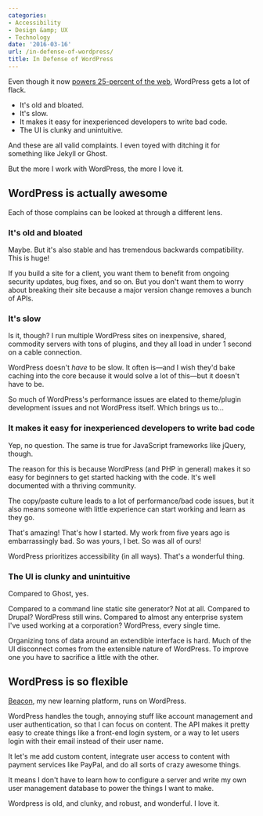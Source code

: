```yaml
---
categories:
- Accessibility
- Design &amp; UX
- Technology
date: '2016-03-16'
url: /in-defense-of-wordpress/
title: In Defense of WordPress
---
```


Even though it now [powers 25-percent of the web](http://w3techs.com/technologies/history_overview/content_management/all/y), WordPress gets a lot of flack.

- It's old and bloated.
- It's slow.
- It makes it easy for inexperienced developers to write bad code.
- The UI is clunky and unintuitive.

And these are all valid complaints. I even toyed with ditching it for something like Jekyll or Ghost.

But the more I work with WordPress, the more I love it.

<!--more-->

## WordPress is actually awesome

Each of those complains can be looked at through a different lens.

### It's old and bloated

Maybe. But it's also stable and has tremendous backwards compatibility. This is huge!

If you build a site for a client, you want them to benefit from ongoing security updates, bug fixes, and so on. But you don't want them to worry about breaking their site because a major version change removes a bunch of APIs.

### It's slow

Is it, though? I run multiple WordPress sites on inexpensive, shared, commodity servers with tons of plugins, and they all load in under 1 second on a cable connection.

WordPress doesn't *have* to be slow. It often is&mdash;and I wish they'd bake caching into the core because it would solve a lot of this&mdash;but it doesn't have to be.

So much of WordPress's performance issues are elated to theme/plugin development issues and not WordPress itself. Which brings us to...

### It makes it easy for inexperienced developers to write bad code

Yep, no question. The same is true for JavaScript frameworks like jQuery, though.

The reason for this is because WordPress (and PHP in general) makes it so easy for beginners to get started hacking with the code. It's well documented with a thriving community.

The copy/paste culture leads to a lot of performance/bad code issues, but it also means someone with little experience can start working and learn as they go.

That's amazing! That's how I started. My work from five years ago is embarrassingly bad. So was yours, I bet. So was all of ours!

WordPress prioritizes accessibility (in all ways). That's a wonderful thing.

### The UI is clunky and unintuitive

Compared to Ghost, yes.

Compared to a command line static site generator? Not at all. Compared to Drupal? WordPress still wins. Compared to almost any enterprise system I've used working at a corporation? WordPress, every single time.

Organizing tons of data around an extendible interface is hard. Much of the UI disconnect comes from the extensible nature of WordPress. To improve one you have to sacrifice a little with the other.

## WordPress is so flexible

[Beacon](http://beacon.gomakethings.com/), my new learning platform, runs on WordPress.

WordPress handles the tough, annoying stuff like account management and user authentication, so that I can focus on content. The API makes it pretty easy to create things like a front-end login system, or a way to let users login with their email instead of their user name.

It let's me add custom content, integrate user access to content with payment services like PayPal, and do all sorts of crazy awesome things.

It means I don't have to learn how to configure a server and write my own user management database to power the things I want to make.

Wordpress is old, and clunky, and robust, and wonderful. I love it.